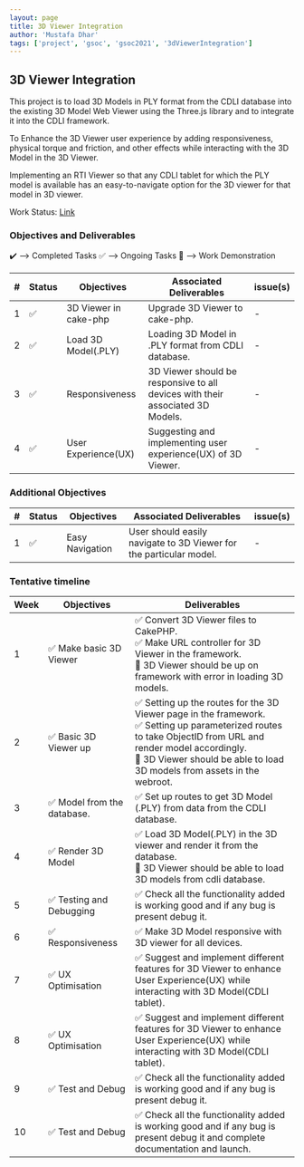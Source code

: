 ```yaml
---
layout: page
title: 3D Viewer Integration
author: 'Mustafa Dhar'
tags: ['project', 'gsoc', 'gsoc2021', '3dViewerIntegration']
---
```


## 3D Viewer Integration

This project is to load 3D Models in PLY format from the CDLI database into the existing 3D Model Web Viewer using the Three.js library and to integrate it into the CDLI framework. 

To Enhance the 3D Viewer user experience by adding responsiveness, physical torque and friction, and other effects while interacting with the 3D Model in the 3D Viewer.

Implementing an RTI Viewer so that any CDLI tablet for which the PLY model is available has an easy-to-navigate option for the 3D viewer for that model in 3D viewer.  

Work Status: [Link](https://drive.google.com/drive/folders/1zx4uBOB8_9TkFnr3Hd5K0ckeTNb0gwj8)

### Objectives and Deliverables

:heavy_check_mark: --> Completed Tasks
:white_check_mark: --> Ongoing Tasks
:raised_hands: --> Work Demonstration

| \# | Status  | Objectives                    | Associated Deliverables         | issue(s) |
| --- | --- | ----------------------------- | ---------------------------------------------- | -------- |
| 1 |:white_check_mark:|  3D Viewer in cake-php | Upgrade 3D Viewer to cake-php. | - |
| 2 |:white_check_mark:|  Load 3D Model(.PLY) | Loading 3D Model in .PLY format from CDLI database. | - |
| 3 |:white_check_mark:|  Responsiveness | 3D Viewer should be responsive to all devices with their associated 3D Models. | - |
| 4 |:white_check_mark:|  User Experience(UX) | Suggesting and implementing user experience(UX) of 3D Viewer. | - |


### Additional Objectives

| \# | Status  | Objectives         | Associated Deliverables                                             | issue(s) |
| --- | --- | ------------------ | ------------------------------------------------------------------- | -------- |
| 1 | :white_check_mark: | Easy Navigation  | User should easily navigate to 3D Viewer for the particular model. |    -     |



### Tentative timeline  

| Week  |Objectives | Deliverables |
|---|---|---|
|1| :white_check_mark: Make basic 3D Viewer  |  :white_check_mark: Convert 3D Viewer files to CakePHP. <br> :white_check_mark: Make URL controller for 3D Viewer in the framework. <br> :raised_hands: 3D Viewer should be up on framework with error in loading 3D models.|
|2| :white_check_mark: Basic 3D Viewer up  |  :white_check_mark: Setting up the routes for the 3D Viewer page in the framework. <br> :white_check_mark: Setting up parameterized routes to take ObjectID from URL and render model accordingly. <br> :raised_hands: 3D Viewer should be able to load 3D models from assets in the webroot. |
|3| :white_check_mark: Model from the database.   |  :white_check_mark: Set up routes to get 3D Model (.PLY) from data from the CDLI database.  |
|4| :white_check_mark: Render 3D Model  |  :white_check_mark: Load 3D Model(.PLY) in the 3D viewer and render it from the database. <br> :raised_hands: 3D Viewer should be able to load 3D models from cdli database. |
|5| :white_check_mark: Testing and Debugging   |  :white_check_mark: Check all the functionality added is working good and if any bug is present debug it. |
|6| :white_check_mark: Responsiveness  |  :white_check_mark: Make 3D Model responsive with 3D viewer for all devices. |
|7| :white_check_mark: UX Optimisation  |  :white_check_mark: Suggest and implement different features for 3D Viewer to enhance User Experience(UX) while interacting with 3D Model(CDLI tablet). |
|8| :white_check_mark: UX Optimisation  |  :white_check_mark: Suggest and implement different features for 3D Viewer to enhance User Experience(UX) while interacting with 3D Model(CDLI tablet). |
|9| :white_check_mark: Test and Debug   |  :white_check_mark: Check all the functionality added is working good and if any bug is present debug it. |
|10| :white_check_mark: Test and Debug   |  :white_check_mark: Check all the functionality added is working good and if any bug is present debug it and complete documentation and launch. |





